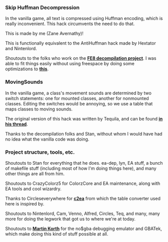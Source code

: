 
### Skip Huffman Decompression

In the vanilla game, all text is compressed using Huffman encoding, which is really inconvenient. This hack circumvents the need to do that.

This is made by me (Zane Avernathy)!

This is functionally equivalent to the AntiHuffman hack made by Hextator and Nintenlord.

Shoutouts to the folks who work on the [**FE8 decompilation project**](https://github.com/FireEmblemUniverse/fireemblem8u). I was able to fit things easily without using freespace by doing some optimizations to [**this**](https://github.com/FireEmblemUniverse/fireemblem8u/blob/8ecec19f03e04343c332a2288666cf2c0aba36d2/src/messdecode.c#L53).

### MovingSounds

In the vanilla game, a class's movement sounds are determined by two switch statements: one for mounted classes, another for nonmounted classes. Editing the switches would be annoying, so we use a table that maps classes to moving sounds.

The original version of this hack was written by Tequila, and can be found [**in his thread**](https://feuniverse.us/t/1655/2).

Thanks to the decompilation folks and Stan, without whom I would have had no idea what the vanilla code was doing.

### Project structure, tools, etc.

Shoutouts to Stan for everything that he does. ea-dep, lyn, EA stuff, a bunch of makefile stuff (including most of how I'm doing things here), and many other things are all from him.

Shoutouts to CrazyColorz5 for ColorzCore and EA maintenance, along with EA tools and cool wizardry.

Thanks to Circleseverywhere for [**c2ea**](https://feuniverse.us/t/1748) from which the table converter used here is inspired by.

Shoutouts to Nintenlord, Cam, Venno, Alfred, Circles, Teq, and many, many more for doing the legwork that got us to where we're at today.

Shoutouts to [**Martin Korth**](https://problemkaputt.de/) for the no$gba debugging emulator and GBATek, which make doing this kind of stuff possible at all.
